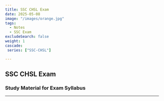 ```yaml
---
title: SSC CHSL Exam 
date: 2025-05-08
image: "/images/orange.jpg"
tags:
  - Notes 
  - SSC Exam
excludeSearch: false
weight: 1
cascade:
 series: ["SSC-CHSL"]

---
```


## SSC CHSL Exam 

### Study Material for Exam Syllabus

---